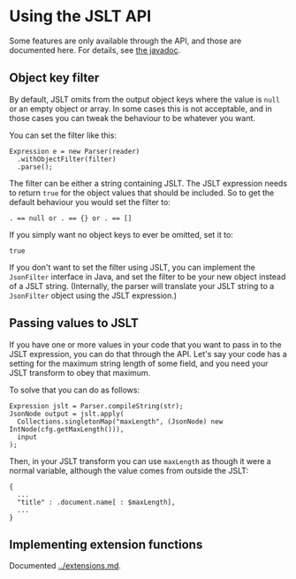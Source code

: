 
# Using the JSLT API

Some features are only available through the API, and those are
documented here. For details, see [the
javadoc](http://javadoc.io/doc/com.schibsted.spt.data/jslt).

## Object key filter

By default, JSLT omits from the output object keys where the value is
`null` or an empty object or array. In some cases this is not
acceptable, and in those cases you can tweak the behaviour to be
whatever you want.

You can set the filter like this:

```
Expression e = new Parser(reader)
  .withObjectFilter(filter)
  .parse();
```

The filter can be either a string containing JSLT. The JSLT expression
needs to return `true` for the object values that should be included.
So to get the default behaviour you would set the filter to:

```
. == null or . == {} or . == []
```

If you simply want no object keys to ever be omitted, set it to:

```
true
```

If you don't want to set the filter using JSLT, you can implement the
`JsonFilter` interface in Java, and set the filter to be your new
object instead of a JSLT string. (Internally, the parser will
translate your JSLT string to a `JsonFilter` object using the JSLT
expression.)

## Passing values to JSLT

If you have one or more values in your code that you want to pass in
to the JSLT expression, you can do that through the API. Let's say
your code has a setting for the maximum string length of some field,
and you need your JSLT transform to obey that maximum.

To solve that you can do as follows:

```
Expression jslt = Parser.compileString(str);
JsonNode output = jslt.apply(
  Collections.singletonMap("maxLength", (JsonNode) new IntNode(cfg.getMaxLength())),
  input
);
```

Then, in your JSLT transform you can use `maxLength` as though it were
a normal variable, although the value comes from outside the JSLT:

```
{
  ...
  "title" : .document.name[ : $maxLength],
  ...
}
```

## Implementing extension functions

Documented [../extensions.md](here).
